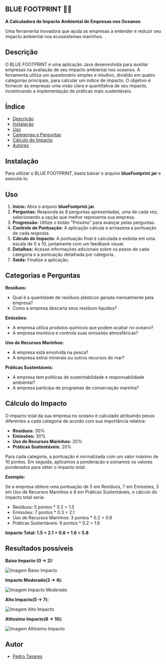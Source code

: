 ## BLUE FOOTPRINT 👣🌊

**A Calculadora de Impacto Ambiental de Empresas nos Oceanos**

Uma ferramenta inovadora que ajuda as empresas a entender e reduzir seu impacto ambiental nos ecossistemas marinhos.

## Descrição

O BLUE FOOTPRINT é uma aplicação Java desenvolvida para auxiliar empresas na avaliação de seu impacto ambiental nos oceanos. A ferramenta utiliza um questionário simples e intuitivo, dividido em quatro categorias principais, para calcular um índice de impacto. O objetivo é fornecer às empresas uma visão clara e quantitativa de seu impacto, incentivando a implementação de práticas mais sustentáveis.

## Índice

- [Descrição](#descrição)
- [Instalação](#instalação)
- [Uso](#uso)
- [Categorias e Perguntas](#categorias-e-perguntas)
- [Cálculo do Impacto](#cálculo-do-impacto)
- [Autores](#autores)

## Instalação

Para utilizar o BLUE FOOTPRINT, basta baixar o arquivo **blueFootprint.jar** e executá-lo. 

## Uso

1. **Início:** Abra o arquivo **blueFootprint.jar**.
2. **Perguntas:** Responda às 8 perguntas apresentadas, uma de cada vez, selecionando a opção que melhor representa sua empresa.
3. **Progressão:** Utilize o botão "Próximo" para avançar pelas perguntas.
4. **Controle de Pontuação:** A aplicação calcula e armazena a pontuação de cada resposta.
5. **Cálculo do Impacto:** A pontuação final é calculada e exibida em uma escala de 0 a 10, juntamente com um feedback visual.
6. **Detalhes:** Acesse informações adicionais sobre os pesos de cada categoria e a pontuação detalhada por categoria.
7. **Saída:** Finalize a aplicação.

## Categorias e Perguntas

**Resíduos:**

- Qual é a quantidade de resíduos plásticos gerada mensalmente pela empresa?
- Como a empresa descarta seus resíduos líquidos?

**Emissões:**

- A empresa utiliza produtos químicos que podem acabar no oceano?
- A empresa monitora e controla suas emissões atmosféricas?

**Uso de Recursos Marinhos:**

- A empresa está envolvida na pesca?
- A empresa extrai minerais ou outros recursos do mar?

**Práticas Sustentáveis:**

- A empresa tem políticas de sustentabilidade e responsabilidade ambiental?
- A empresa participa de programas de conservação marinha?

## Cálculo do Impacto

O impacto total da sua empresa no oceano é calculado atribuindo pesos diferentes a cada categoria de acordo com sua importância relativa:

- **Resíduos:** 30%
- **Emissões:** 30%
- **Uso de Recursos Marinhos:** 20%
- **Práticas Sustentáveis:** 20%

Para cada categoria, a pontuação é normalizada com um valor máximo de 10 pontos. Em seguida, aplicamos a ponderação e somamos os valores ponderados para obter o impacto total.

**Exemplo:**

Se a empresa obteve uma pontuação de 5 em Resíduos, 7 em Emissões, 3 em Uso de Recursos Marinhos e 8 em Práticas Sustentáveis, o cálculo do impacto total seria:

* Resíduos: 5 pontos * 0.3 = 1.5
* Emissões: 7 pontos * 0.3 = 2.1
* Uso de Recursos Marinhos: 3 pontos * 0.2 = 0.6
* Práticas Sustentáveis: 8 pontos * 0.2 = 1.6

**Impacto Total: 1.5 + 2.1 + 0.6 + 1.6 = 5.8**
## Resultados possíveis
**Baixo Impacto (0 -> 2):**

![Imagem Baixo Impacto](blueFootprint/IMAGENS/finalBaixoImpacto.png)

**Impacto Moderado(3 -> 4):**

![Imagem Impacto Moderado](blueFootprint/IMAGENS/finalImpactoModerado.png)

**Alto Impacto(5 -> 7):**

![Imagem Alto Impacto](blueFootprint/IMAGENS/finalAltoImpacto.png)

**Altíssimo Impacto(8 -> 10):**

![Imagem Altíssimo Impacto](blueFootprint/IMAGENS/finalAltissimoImpacto.png)

## Autor

- [Pedro Tavares](https://www.linkedin.com/in/pedro-tavares-7ab626297)

